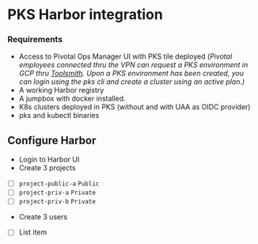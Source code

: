 
# PKS Harbor integration

### Requirements 
- Access to Pivotal Ops Manager UI with PKS tile deployed (*Pivotal employees connected thru the VPN can request a PKS environment in GCP thru [Toolsmith](https://environments.toolsmiths.cf-app.com/home). Upon a PKS environment has been created, you can login using the pks cli and create a cluster using an active plan.)*
- A working Harbor registry 
- A jumpbox with docker installed. 
- K8s clusters deployed in PKS (without and with UAA as OIDC provider)
- pks and kubectl binaries

## Configure Harbor
- Login to Harbor UI
- Create 3 projects 
 - [ ] `project-public-a` `Public`
 - [ ] `project-priv-a` `Private`
 - [ ] `project-priv-b` `Private`
- Create 3 users 
 - [ ] List item

<!--stackedit_data:
eyJoaXN0b3J5IjpbNTgxODgyMDQ2LC03NDEzODMyMzNdfQ==
-->
